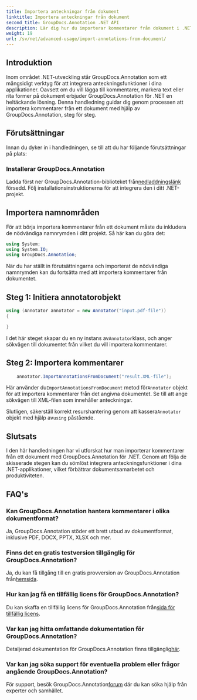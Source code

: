 ```yaml
---
title: Importera anteckningar från dokument
linktitle: Importera anteckningar från dokument
second_title: GroupDocs.Annotation .NET API
description: Lär dig hur du importerar kommentarer från dokument i .NET med GroupDocs.Annotation. Följ vår steg-för-steg handledning för sömlös integration.
weight: 19
url: /sv/net/advanced-usage/import-annotations-from-document/
---
```

## Introduktion
Inom området .NET-utveckling står GroupDocs.Annotation som ett mångsidigt verktyg för att integrera anteckningsfunktioner i dina applikationer. Oavsett om du vill lägga till kommentarer, markera text eller rita former på dokument erbjuder GroupDocs.Annotation för .NET en heltäckande lösning. Denna handledning guidar dig genom processen att importera kommentarer från ett dokument med hjälp av GroupDocs.Annotation, steg för steg.
## Förutsättningar
Innan du dyker in i handledningen, se till att du har följande förutsättningar på plats:
### Installerar GroupDocs.Annotation
 Ladda först ner GroupDocs.Annotation-biblioteket från[nedladdningslänk](https://releases.groupdocs.com/annotation/net/) försedd. Följ installationsinstruktionerna för att integrera den i ditt .NET-projekt.

## Importera namnområden
För att börja importera kommentarer från ett dokument måste du inkludera de nödvändiga namnrymden i ditt projekt. Så här kan du göra det:

```csharp
using System;
using System.IO;
using GroupDocs.Annotation;
```

När du har ställt in förutsättningarna och importerat de nödvändiga namnrymden kan du fortsätta med att importera kommentarer från dokumentet.
## Steg 1: Initiera annotatorobjekt
```csharp
using (Annotator annotator = new Annotator("input.pdf-file"))
{

}
```
 I det här steget skapar du en ny instans av`Annotator`klass, och anger sökvägen till dokumentet från vilket du vill importera kommentarer.
## Steg 2: Importera kommentarer
```csharp
	annotator.ImportAnnotationsFromDocument("result.XML-file");
```
 Här använder du`ImportAnnotationsFromDocument` metod för`Annotator` objekt för att importera kommentarer från det angivna dokumentet. Se till att ange sökvägen till XML-filen som innehåller anteckningar.

 Slutligen, säkerställ korrekt resurshantering genom att kassera`Annotator` objekt med hjälp av`using` påstående.

## Slutsats
I den här handledningen har vi utforskat hur man importerar kommentarer från ett dokument med GroupDocs.Annotation för .NET. Genom att följa de skisserade stegen kan du sömlöst integrera anteckningsfunktioner i dina .NET-applikationer, vilket förbättrar dokumentsamarbetet och produktiviteten.
## FAQ's
### Kan GroupDocs.Annotation hantera kommentarer i olika dokumentformat?
Ja, GroupDocs.Annotation stöder ett brett utbud av dokumentformat, inklusive PDF, DOCX, PPTX, XLSX och mer.
### Finns det en gratis testversion tillgänglig för GroupDocs.Annotation?
 Ja, du kan få tillgång till en gratis provversion av GroupDocs.Annotation från[hemsida](https://releases.groupdocs.com/).
### Hur kan jag få en tillfällig licens för GroupDocs.Annotation?
 Du kan skaffa en tillfällig licens för GroupDocs.Annotation från[sida för tillfällig licens](https://purchase.groupdocs.com/temporary-license/).
### Var kan jag hitta omfattande dokumentation för GroupDocs.Annotation?
 Detaljerad dokumentation för GroupDocs.Annotation finns tillgänglig[här](https://tutorials.groupdocs.com/annotation/net/).
### Var kan jag söka support för eventuella problem eller frågor angående GroupDocs.Annotation?
 För support, besök GroupDocs.Annotation[forum](https://forum.groupdocs.com/c/annotation/10) där du kan söka hjälp från experter och samhället.